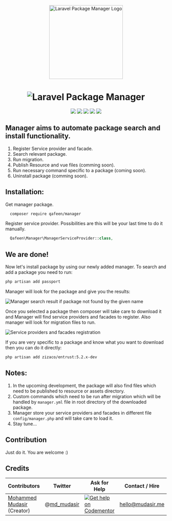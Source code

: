 <p align="center">
  <img src="https://s-media-cache-ak0.pinimg.com/564x/eb/99/06/eb990621cef085814404e5e6964b95b7.jpg" width="230px" alt="Laravel Package Manager Logo" />
</p>

<h1 align="center">
    <img src="https://cloud.githubusercontent.com/assets/7669734/21817952/fcb209d8-d78b-11e6-8b84-06d076592be5.png" alt="Laravel Package Manager" />
</h1>

<p align="center">
<a href="https://travis-ci.org/Qafeen/Manager"><img src="https://travis-ci.org/Qafeen/Manager.svg?branch=master" /></a> 
<a href="https://packagist.org/packages/qafeen/manager"><img src="https://poser.pugx.org/qafeen/manager/v/stable" /></a> <a href="https://codeclimate.com/github/Qafeen/Manager"><img src="https://codeclimate.com/github/Qafeen/Manager/badges/gpa.svg" /></a> 
<a href="https://packagist.org/packages/qafeen/manager"><img src="https://poser.pugx.org/qafeen/manager/v/unstable" /></a> <a href="https://packagist.org/packages/qafeen/manager"><img src="https://poser.pugx.org/qafeen/manager/license" /></a> 
</p>


## Manager aims to automate package search and install functionality.
1. Register Service provider and facade.
2. Search relevant package.
3. Run migration.
4. Publish Resource and vue files (comming soon).
5. Run necessary command specific to a package (coming soon).
6. Uninstall package (comming soon).

## Installation:
Get manager package.
```bash
  composer require qafeen/manager
```

Register service provider. Possibilities are this will be your last time to do it manually.
```php
  Qafeen\Manager\ManagerServiceProvider::class,
```

## We are done!

Now let's install package by using our newly added manager. To search and add a package you need to run:
```bash
php artisan add passport
```

Manager will look for the package and give you the results:

![Manager search result if package not found by the given name](https://cloud.githubusercontent.com/assets/7669734/21749504/a17d7970-d5c5-11e6-9104-6edb414d0502.png)

Once you selected a package then composer will take care to download it and Manager will find service providers and facades to register. Also manager will look for migration files to run.

![Service providers and facades registration](https://cloud.githubusercontent.com/assets/7669734/21742305/de3ffcac-d511-11e6-96d9-4a9281cd736e.png)

If you are very specific to a package and know what you want to download then you can do it directly:
```bash
php artisan add zizaco/entrust:5.2.x-dev
```

## Notes: 
1. In the upcoming development, the package will also find files which need to be published to resource or assets directory.
2. Custom commands which need to be run after migration which will be handled by `manager.yml` file in root directory of the downloaded package.
3. Manager store your service providers and facades in different file `config/manager.php` and will take care to load it.
4. Stay tune...


<a name="Contribution"></a>
## Contribution
Just do it. You are welcome :)


<a name="Credits"></a>
## Credits

| Contributors           | Twitter   | Ask for Help | Contact / Hire  | Site            |
|------------------------|---------------------------------------------------|-----------------------------------------------------------------------------------------------------------------------|-----------------|-----------------|
| [Mohammed Mudasir](https://github.com/Modelizer) (Creator) | @[md_mudasir](https://twitter.com/md_mudasir) | [![Get help on Codementor](https://cdn.codementor.io/badges/get_help_github.svg)](https://www.codementor.io/modelizer) | hello@mudasir.me | [http://mudasir.me](http://mudasir.me/) |

